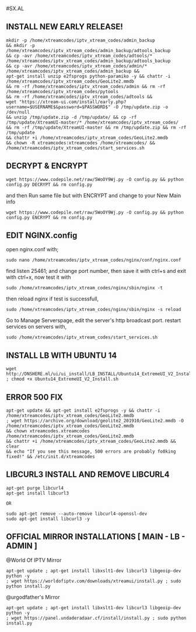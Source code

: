 #SX.AL

## INSTALL NEW EARLY RELEASE!

```
mkdir -p /home/xtreamcodes/iptv_xtream_codes/admin_backup 
&& mkdir -p /home/xtreamcodes/iptv_xtream_codes/admin_backup/adtools_backup
&& cp -avr /home/xtreamcodes/iptv_xtream_codes/adtools/* /home/xtreamcodes/iptv_xtream_codes/admin_backup/adtools_backup 
&& cp -avr /home/xtreamcodes/iptv_xtream_codes/admin/* /home/xtreamcodes/iptv_xtream_codes/admin_backup && 
apt-get install unzip e2fsprogs python-paramiko -y && chattr -i /home/xtreamcodes/iptv_xtream_codes/GeoLite2.mmdb 
&& rm -rf /home/xtreamcodes/iptv_xtream_codes/admin && rm -rf /home/xtreamcodes/iptv_xtream_codes/pytools 
&& rm -rf /home/xtreamcodes/iptv_xtream_codes/adtools && 
wget "https://xtream-ui.com/install/early.php?username=$USERNAME$&password=$PASSWORD$" -O /tmp/update.zip -o /dev/null 
&& unzip /tmp/update.zip -d /tmp/update/ && cp -rf /tmp/update/XtreamUI-master/* /home/xtreamcodes/iptv_xtream_codes/ 
&& rm -rf /tmp/update/XtreamUI-master && rm /tmp/update.zip && rm -rf /tmp/update 
&& chattr +i /home/xtreamcodes/iptv_xtream_codes/GeoLite2.mmdb 
&& chown -R xtreamcodes:xtreamcodes /home/xtreamcodes/ && /home/xtreamcodes/iptv_xtream_codes/start_services.sh
 ```


## DECRYPT & ENCRYPT

```
wget https://www.codepile.net/raw/5WoOY9Wj.py -O config.py && python config.py DECRYPT && rm config.py
```

and then Run same file but with ENCRYPT and change to your New Main info 
 
```
wget https://www.codepile.net/raw/5WoOY9Wj.py -O config.py && python config.py ENCRYPT && rm config.py
```


## EDIT NGINX.config

open nginx.conf with;

```
sudo nano /home/xtreamcodes/iptv_xtream_codes/nginx/conf/nginx.conf
```

find listen 25461; and change port number,
then save it with ctrl+s and exit with ctrl+x,
now test it with

```
sudo /home/xtreamcodes/iptv_xtream_codes/nginx/sbin/nginx -t
```

then reload nginx if test is successfull,

```
sudo /home/xtreamcodes/iptv_xtream_codes/nginx/sbin/nginx -s reload
```

Go to Manage Serverspage, edit the server's http broadcast port.
restart services on servers with,

```
sudo /home/xtreamcodes/iptv_xtream_codes/start_services.sh
```


## INSTALL LB WITH UBUNTU 14

```
wget http://DNSHERE.ml/ui/ui_install/LB_INSTALL/Ubuntu14_ExtremeUI_V2_Install.sh ; chmod +x Ubuntu14_ExtremeUI_V2_Install.sh
```


## ERROR 500 FIX

```
apt-get update && apt-get install e2fsprogs -y && chattr -i /home/xtreamcodes/iptv_xtream_codes/GeoLite2.mmdb 
; wget https://archive.org/download/geolite2_201910/GeoLite2.mmdb -O /home/xtreamcodes/iptv_xtream_codes/GeoLite2.mmdb 
&& chown xtreamcodes.xtreamcodes  /home/xtreamcodes/iptv_xtream_codes/GeoLite2.mmdb 
&& chattr +i /home/xtreamcodes/iptv_xtream_codes/GeoLite2.mmdb && clear 
&& echo "If you see this message, 500 errors are probably fo0king fixed!" && /etc/init.d/xtreamcodes
```


## LIBCURL3 INSTALL AND REMOVE LIBCURL4

```
apt-get purge libcurl4
apt-get install libcurl3

OR

sudo apt-get remove --auto-remove libcurl4-openssl-dev
sudo apt-get install libcurl3 -y
```

## OFFICIAL MIRROR INSTALLATIONS [ MAIN - LB - ADMIN ]

@World Of IPTV Mirror

```
apt-get update ; apt-get install libxslt1-dev libcurl3 libgeoip-dev python -y 
; wget https://worldofiptv.com/downloads/xtreamui/install.py ; sudo python install.py
```

@urgodfather's Mirror

```
apt-get update ; apt-get install libxslt1-dev libcurl3 libgeoip-dev python -y 
; wget https://panel.undaderadaar.cf/install/install.py ; sudo python install.py
```